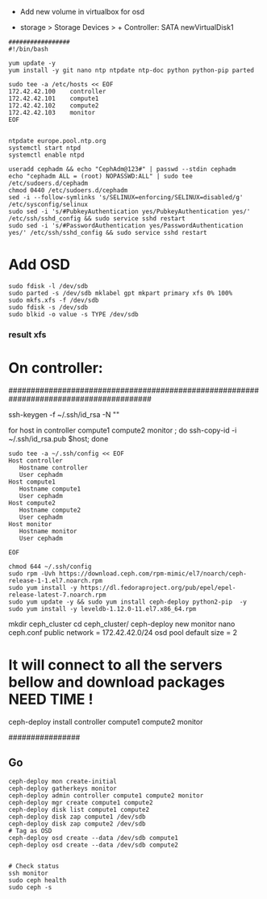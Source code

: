 

* Add new volume in virtualbox for osd

* storage > Storage Devices > + Controller: SATA newVirtualDisk1
```
#################
#!/bin/bash

yum update -y
yum install -y git nano ntp ntpdate ntp-doc python python-pip parted

sudo tee -a /etc/hosts << EOF
172.42.42.100    controller
172.42.42.101    compute1
172.42.42.102    compute2
172.42.42.103    monitor
EOF


ntpdate europe.pool.ntp.org
systemctl start ntpd
systemctl enable ntpd

useradd cephadm && echo "CephAdm@123#" | passwd --stdin cephadm
echo "cephadm ALL = (root) NOPASSWD:ALL" | sudo tee /etc/sudoers.d/cephadm
chmod 0440 /etc/sudoers.d/cephadm
sed -i --follow-symlinks 's/SELINUX=enforcing/SELINUX=disabled/g' /etc/sysconfig/selinux
sudo sed -i 's/#PubkeyAuthentication yes/PubkeyAuthentication yes/' /etc/ssh/sshd_config && sudo service sshd restart
sudo sed -i 's/#PasswordAuthentication yes/PasswordAuthentication yes/' /etc/ssh/sshd_config && sudo service sshd restart

```
# Add OSD

```
sudo fdisk -l /dev/sdb
sudo parted -s /dev/sdb mklabel gpt mkpart primary xfs 0% 100%
sudo mkfs.xfs -f /dev/sdb
sudo fdisk -s /dev/sdb
sudo blkid -o value -s TYPE /dev/sdb

```
### result xfs

# On controller:

########################################################################################

ssh-keygen -f ~/.ssh/id_rsa -N ""

for host in controller compute1 compute2 monitor ; do ssh-copy-id -i ~/.ssh/id_rsa.pub $host; done

```
sudo tee -a ~/.ssh/config << EOF
Host controller
   Hostname controller
   User cephadm
Host compute1
   Hostname compute1
   User cephadm
Host compute2
   Hostname compute2
   User cephadm
Host monitor
   Hostname monitor
   User cephadm

EOF

chmod 644 ~/.ssh/config
sudo rpm -Uvh https://download.ceph.com/rpm-mimic/el7/noarch/ceph-release-1-1.el7.noarch.rpm
sudo yum install -y https://dl.fedoraproject.org/pub/epel/epel-release-latest-7.noarch.rpm
sudo yum update -y && sudo yum install ceph-deploy python2-pip  -y
sudo yum install -y leveldb-1.12.0-11.el7.x86_64.rpm

```

mkdir ceph_cluster
cd ceph_cluster/
ceph-deploy new monitor
nano ceph.conf
public network = 172.42.42.0/24
osd pool default size = 2

# It will connect to all the servers bellow and download packages NEED TIME !
ceph-deploy install controller compute1 compute2 monitor

################
## Go 
```
ceph-deploy mon create-initial
ceph-deploy gatherkeys monitor
ceph-deploy admin controller compute1 compute2 monitor
ceph-deploy mgr create compute1 compute2
ceph-deploy disk list compute1 compute2
ceph-deploy disk zap compute1 /dev/sdb
ceph-deploy disk zap compute2 /dev/sdb
# Tag as OSD
ceph-deploy osd create --data /dev/sdb compute1
ceph-deploy osd create --data /dev/sdb compute2


# Check status
ssh monitor
sudo ceph health
sudo ceph -s

```
